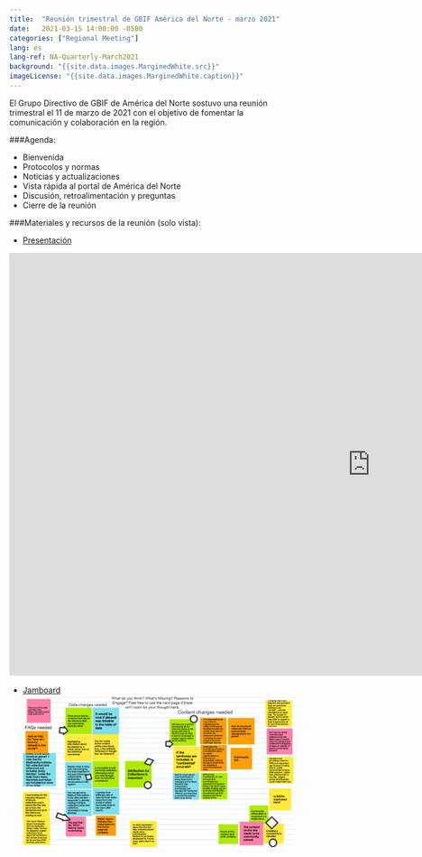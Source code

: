 ```yaml
---
title:  "Reunión trimestral de GBIF América del Norte - marzo 2021"
date:   2021-03-15 14:00:00 -0500
categories: ["Regional Meeting"]
lang: es
lang-ref: NA-Quarterly-March2021
background: "{{site.data.images.MarginedWhite.src}}"
imageLicense: "{{site.data.images.MarginedWhite.caption}}"
---
```


El Grupo Directivo de GBIF de América del Norte sostuvo una reunión trimestral el 11 de marzo de 2021 con el objetivo de fomentar la comunicación y colaboración en la región.

###Agenda: 
* Bienvenida
* Protocolos y normas
* Noticias y actualizaciones
* Vista rápida al portal de América del Norte
* Discusión, retroalimentación y preguntas
* Cierre de la reunión

###Materiales y recursos de la reunión (solo vista): 
* [Presentación](https://docs.google.com/presentation/d/1LhGzlYiCgPxMzxM4holKduKmOWIR6OPZHufoq1FzY8Q/)
<iframe src="https://docs.google.com/presentation/d/e/2PACX-1vTj0vgWpjU_yPdljg9-X4_qyah1mHNsrGuj_xIdClqIbXnDtmY67SNrh0lPHNkxCF4JtamU7hdDdvp3/embed?start=false&loop=false&delayms=3000" frameborder="0" width="1280" height="749" allowfullscreen="true" mozallowfullscreen="true" webkitallowfullscreen="true"></iframe>

* [Jamboard](https://jamboard.google.com/d/1sFby7tF9zHMacpkfuaKc92E9kqjo7-Yc_Gk6e32e4ac/)
[![Jamboard](/assets/images/Portal_Feeback_Jamboard_20210315.png)](https://jamboard.google.com/d/1sFby7tF9zHMacpkfuaKc92E9kqjo7-Yc_Gk6e32e4ac/)
